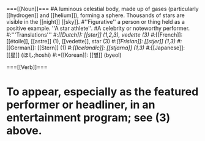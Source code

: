 ===[[Noun]]===
#A luminous celestial body, made up of gases (particularly [[hydrogen]] and [[helium]]), forming a sphere. Thousands of stars are visible in the [[night]] [[sky]].
#''Figurative'' a person or thing held as a positive example. ''A star athlete''.
#A celebrity or noteworthy performer.
#:'''Translations'''
#:*[[Dutch]]: [[ster]] (1,2,3), vedette (3)
#:*[[French]]: [[étoile]], [[astre]] (1), [[vedette]], star (3)
#:*[[Frisian]]: [[stjer]] (1,3)
#:*[[German]]: [[Stern]] (1)
#:*[[Icelandic]]: [[stjarna]] (1,3)
#:*[[Japanese]]: [[星]] (ほし;hoshi)
#:*[[Korean]]: [[별]] (byeol)

===[[Verb]]===
# To appear, especially as the featured performer or headliner, in an entertainment program; see (3) above.